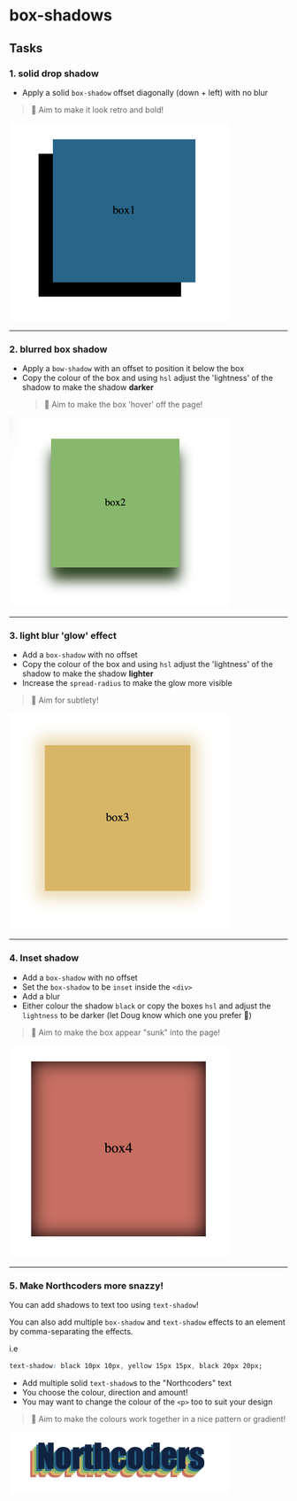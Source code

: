 # box-shadows

## Tasks

### 1. solid drop shadow

- Apply a solid `box-shadow` offset diagonally (down + left) with no blur

> 🎨 Aim to make it look retro and bold!

<img src="./wireframe-1.png" alt="inline vs block before" width="400"/>

---

### 2. blurred box shadow

- Apply a `bow-shadow` with an offset to position it below the box
- Copy the colour of the box and using `hsl` adjust the 'lightness' of the shadow to make the shadow **darker**
  > 🎨 Aim to make the box 'hover' off the page!

<img src="./wireframe-2.png" alt="inline vs block before" width="400"/>

---

### 3. light blur 'glow' effect

- Add a `box-shadow` with no offset
- Copy the colour of the box and using `hsl` adjust the 'lightness' of the shadow to make the shadow **lighter**
- Increase the `spread-radius` to make the glow more visible

> 🎨 Aim for subtlety!

<img src="./wireframe-3.png" alt="inline vs block before" width="400"/>

---

### 4. Inset shadow

- Add a `box-shadow` with no offset
- Set the `box-shadow` to be `inset` inside the `<div>`
- Add a blur
- Either colour the shadow `black` or copy the boxes `hsl` and adjust the `lightness` to be darker (let Doug know which one you prefer 💅)

> 🎨 Aim to make the box appear "sunk" into the page!

<img src="./wireframe-4.png" alt="inline vs block before" width="400"/>

---

### 5. Make Northcoders more snazzy!

You can add shadows to text too using `text-shadow`!

You can also add multiple `box-shadow` and `text-shadow` effects to an element by comma-separating the effects.

i.e

```css
text-shadow: black 10px 10px, yellow 15px 15px, black 20px 20px;
```

- Add multiple solid `text-shadow`s to the "Northcoders" text
- You choose the colour, direction and amount!
- You may want to change the colour of the `<p>` too to suit your design

> 🎨 Aim to make the colours work together in a nice pattern or gradient!

<img src="./wireframe-5.png" alt="inline vs block before" width="400"/>
